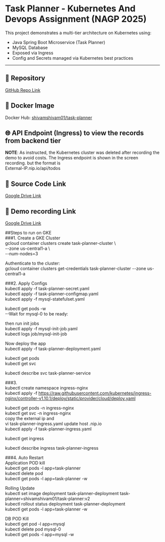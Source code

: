 # Task Planner - Kubernetes And Devops Assignment (NAGP 2025)  
  
This project demonstrates a multi-tier architecture on Kubernetes using:  
- Java Spring Boot Microservice (Task Planner)  
- MySQL Database  
- Exposed via Ingress  
- Config and Secrets managed via Kubernetes best practices  
  
---  
  
## 📂 Repository  
[GitHub Repo Link](https://github.com/shivamsharma01/task-planner)  
  
## 🐳 Docker Image  
Docker Hub: [shivamshivam01/task-planner](https://hub.docker.com/r/shivamshivam01/task-planner)  
  
## 🌐 API Endpoint (Ingress) to view the records from backend tier  
**NOTE**: As instructed, the Kubernetes cluster was deleted after recording the demo to avoid costs. The Ingress endpoint is shown in the screen recording.
but the format is   
External-IP.nip.io/api/todos  
  
## 📂 Source Code Link  
[Google Drive Link](https://drive.google.com/file/d/1DwRdJ8aL9tW223t-fLM2peztBimdRUuK/view?usp=sharing)  
  
## 📂 Demo recording Link  
[Google Drive Link](https://drive.google.com/file/d/1TgdLXKTVgpXVmPDcupvnIWwbgjHi3LVM/view)  
  
  
##Steps to run on GKE  
###1. Create a GKE Cluster  
   gcloud container clusters create task-planner-cluster \  
   --zone us-central1-a \  
   --num-nodes=3  
  
   Authenticate to the cluster:  
   gcloud container clusters get-credentials task-planner-cluster --zone us-central1-a  

###2. Apply Configs  
   kubectl apply -f task-planner-secret.yaml  
   kubectl apply -f task-planner-configmap.yaml  
   kubectl apply -f mysql-statefulset.yaml  
  
   kubectl get pods -w  
   --Wait for mysql-0 to be ready:  
  
   then run init jobs  
   kubectl apply -f mysql-init-job.yaml  
   kubectl logs job/mysql-init-job  
  
  
Now deploy the app  
kubectl apply -f task-planner-deployment.yaml  
  
kubectl get pods  
kubectl get svc  
  
kubectl describe svc task-planner-service  
  
  
###3.  
kubectl create namespace ingress-nginx  
kubectl apply -f https://raw.githubusercontent.com/kubernetes/ingress-nginx/controller-v1.10.1/deploy/static/provider/cloud/deploy.yaml  
  
kubectl get pods -n ingress-nginx  
kubectl get svc -n ingress-nginx  
copy the external ip and  
vi task-planner-ingress.yaml update host <ip>.nip.io  
kubectl apply -f task-planner-ingress.yaml  
  
kubectl get ingress  
  
kubectl describe ingress task-planner-ingress  
  
  
###4. Auto Restart  
Application POD kill  
kubectl get pods -l app=task-planner  
kubectl delete pod <any-task-planner-pod-name>  
kubectl get pods -l app=task-planner -w  
  
Rolling Update  
kubectl set image deployment task-planner-deployment task-planner=shivamshivam01/task-planner:v2  
kubectl rollout status deployment task-planner-deployment  
kubectl get pods -l app=task-planner -w  
  
DB POD Kill  
kubectl get pod -l app=mysql  
kubectl delete pod mysql-0  
kubectl get pods -l app=mysql -w  